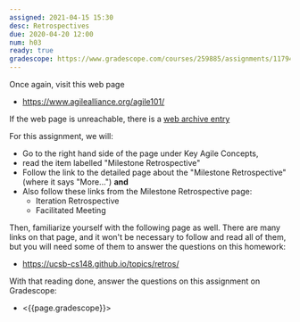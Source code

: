 ```yaml
---
assigned: 2021-04-15 15:30
desc: Retrospectives
due: 2020-04-20 12:00
num: h03
ready: true
gradescope: https://www.gradescope.com/courses/259885/assignments/1179476
---
```



Once again, visit this web page

* <https://www.agilealliance.org/agile101/>

If the web page is unreachable, there is a [web archive entry](https://web.archive.org/web/20200104185532/https://www.agilealliance.org/agile101/)

For this assignment, we will:
* Go to the right hand side of the page under Key Agile Concepts,
* read the item labelled "Milestone Retrospective"
* Follow the link to the detailed page about the "Milestone Retrospective" (where it says "More...") **and**
* Also follow these links from the Milestone Retrospective page:
   * Iteration Retrospective
   * Facilitated Meeting

Then, familiarize yourself with the following page as well.  There are many links on that page, and it won't be necessary to follow and read all of them, but you will need some of them to answer the questions on this homework:

* <https://ucsb-cs148.github.io/topics/retros/>

With that reading done, answer the questions on this assignment on Gradescope:

* <{{page.gradescope}}>
